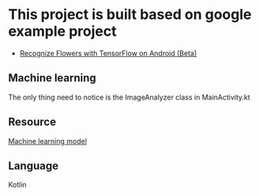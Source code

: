 #   This project is built based on google example project

* [Recognize Flowers with TensorFlow on Android (Beta)](https://goo.gle/3dbCSbt)

## Machine learning

The only thing need to notice is the ImageAnalyzer class in MainActivity.kt

## Resource
[Machine learning model](https://github.com/idark2004/DogCatHumanDetectionModel.git)
## Language
Kotlin
